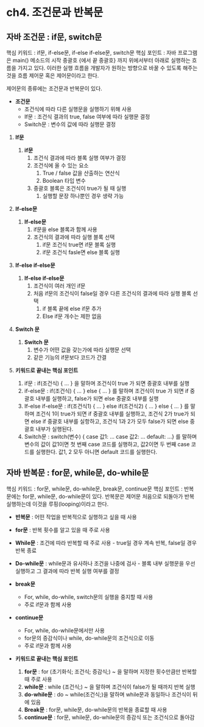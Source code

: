 # ch4. 조건문과 반복문

## 자바 조건문 : if문, switch문

핵심 키워드 : if문, if-else문, if-else if-else문, switch문
핵심 포인트 : 자바 프로그램은 main() 메소드의 시작 중괄호 {에서 끝 중괄호} 까지 위에서부터 아래로 실행하는 흐름을 가지고 있다. 이러한 실행 흐름을 개발자가 원하는 방향으로 바꿀 수 있도록 해주는 것을 흐름 제어문 혹은 제어문이라고 한다.

제어문의 종류에는 조건문과 반복문이 있다.

- **조건문**
    - 조건식에 따라 다른 실행문을 실행하기 위해 사용
    - If문 : 조건식 결과의 true, false 여부에 따라 실행문 결정
    - Switch문 : 변수의 값에 따라 실행문 결정
1. **If문**
    1. **if문**
        1. 조건식 결과에 따라 블록 실행 여부가 결정
        2. 조건식에 올 수 있는 요소
            1. True / false 값을 산출하는 연산식
            2. Boolean 타입 변수
        3. 중괄호 블록은 조건식이 true가 될 때 실행
            1. 실행할 문장 하나뿐인 경우 생략 가능
2. **If-else문**
    1. **If-else문**
        1. if문을 else 블록과 함께 사용
        2. 조건식의 결과에 따라 실행 블록 선택
            1. if문 조건식 true면 if문 블록 실행
            2. if문 조건식 fasle면 else 블록 실행
3. **If-else if-else문**
    1. **If-else if-else문**
        1. 조건식이 여러 개인 if문
        2. 처음 if문의 조건식이 false일 경우 다른 조건식의 결과에 따라 실행 블록 선택
            1. if 블록 끝에 else if문 추가
            2. Else if문 개수는 제한 없음
4. **Switch 문**
    1. **Switch 문**
        1. 변수가 어떤 값을 갖는가에 따라 실행문 선택
        2. 같은 기능의 if문보다 코드가 간결
        
5. **키워드로 끝내는 핵심 포인트**
    1. if문 : if(조건식) { … } 을 말하며 조건식이 true 가 되면 중괄호 내부를 실행
    2. if-else문 : if(조건식) { … } else { … } 를 말하며 조건식이 true 가 되면 if 중괄호 내부를 실행하고, false가 되면 else 중괄호 내부를 실행
    3. If-else if-else문 : if(조건식1) { … } else if(조건식2) { … } else { … } 를 말하며 조건식 1이 true가 되면 if 중괄호 내부를 실행하고, 조건식 2가 true가 되면 else if 중괄호 내부를 실항하고, 조건식 1과 2가 모두 false가 되면 else 중괄호 내부가 실행된다.
    4. Switch문 : switch(변수) { case 값1: … case 값2: … default: …} 를 말하며 변수의 값이 값1이면 첫 번째 case 코드를 실행하고, 값2이면 두 번째 case 코드를 실행한다. 값1, 2 모두 아니면 default 코드를 실행한다.


## 자바 반복문 : for문, while문, do-while문

핵심 키워드 : for문, while문, do-while문, break문, continue문
핵심 포인트 : 반복문에는 for문, while문, do-while문이 있다. 반복문은 제어문 처음으로 되돌아가 반복 실행하는데 이것을 루핑(looping)이라고 한다.

- **반복문** : 어떤 작업을 반복적으로 실행하고 싶을 때 사용
- **for문** : 반복 횟수를 알고 있을 때 주로 사용
- **While문** : 조건에 따라 반복할 때 주로 사용 - true일 경우 계속 반복, false일 경우 반복 종료
- **Do-while문** : while문과 유사하나 조건을 나중에 검사 - 블록 내부 실행문을 우선 실행하고 그 결과에 따라 반복 실행 여부를 결정
- **break문**
    - For, while, do-while, switch문의 실행을 중지할 때 사용
    - 주로 if문과 함께 사용
- **continue문**
    - For, while, do-while문에서만 사용
    - for문의 증감식이나 while, do-while문의 조건식으로 이동
    - 주로 if문과 함께 사용
    
- **키워드로 끝내는 핵심 포인트**
    1. **for문** : for (초기화식; 조건식; 증감식;) ~ 을 말하며 지정한 횟수만큼만 반복할 때 주로 사용
    2. **while문** : while (조건식;) ~ 을 말하며 조건식이 false가 될 때까지 반복 실행
    3. **do-while문** : do ~ while(조건식;)을 말하며 while문과 동일하나 조건식이 뒤에 있음
    4. **Break문** : for문, while문, do-while문의 반복을 종료할 때 사용
    5. **continue문** : for문, while문, do-while문의 증감식 또는 조건식으로 돌아감